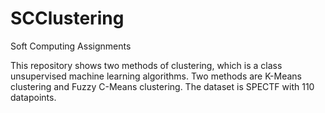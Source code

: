 # SCClustering
Soft Computing Assignments

This repository shows two methods of clustering, which is a class unsupervised machine learning algorithms.
Two methods are K-Means clustering and Fuzzy C-Means clustering.
The dataset is SPECTF with 110 datapoints.
